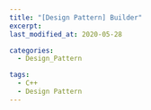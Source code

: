```yaml
---
title: "[Design Pattern] Builder"
excerpt: 
last_modified_at: 2020-05-28

categories:
  - Design_Pattern

tags:
  - C++
  - Design Pattern
---
```



